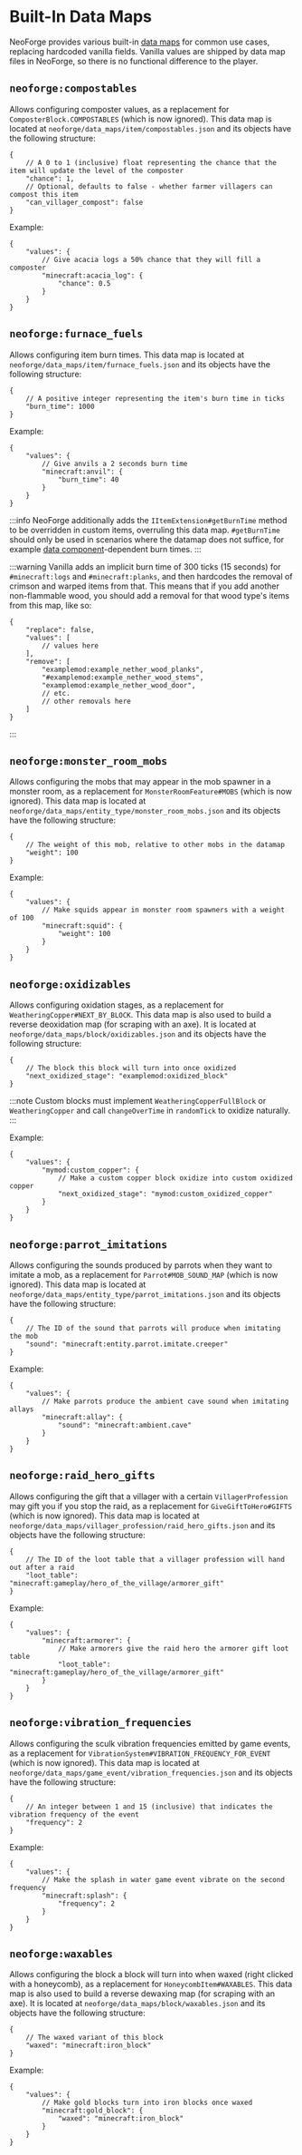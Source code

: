 # Built-In Data Maps

NeoForge provides various built-in [data maps][datamap] for common use cases, replacing hardcoded vanilla fields. Vanilla values are shipped by data map files in NeoForge, so there is no functional difference to the player.

## `neoforge:compostables`

Allows configuring composter values, as a replacement for `ComposterBlock.COMPOSTABLES` (which is now ignored). This data map is located at `neoforge/data_maps/item/compostables.json` and its objects have the following structure:

```json5
{
    // A 0 to 1 (inclusive) float representing the chance that the item will update the level of the composter
    "chance": 1,
    // Optional, defaults to false - whether farmer villagers can compost this item
    "can_villager_compost": false
}
```

Example:

```json5
{
    "values": {
        // Give acacia logs a 50% chance that they will fill a composter
        "minecraft:acacia_log": {
            "chance": 0.5
        }
    }
}
```

## `neoforge:furnace_fuels`

Allows configuring item burn times. This data map is located at `neoforge/data_maps/item/furnace_fuels.json` and its objects have the following structure:

```json5
{
    // A positive integer representing the item's burn time in ticks
    "burn_time": 1000
}
```

Example:

```json5
{
    "values": {
        // Give anvils a 2 seconds burn time
        "minecraft:anvil": {
            "burn_time": 40
        }
    }
}
```

:::info
NeoForge additionally adds the `IItemExtension#getBurnTime` method to be overridden in custom items, overruling this data map. `#getBurnTime` should only be used in scenarios where the datamap does not suffice, for example [data component][datacomponent]-dependent burn times.
:::

:::warning
Vanilla adds an implicit burn time of 300 ticks (15 seconds) for `#minecraft:logs` and `#minecraft:planks`, and then hardcodes the removal of crimson and warped items from that. This means that if you add another non-flammable wood, you should add a removal for that wood type's items from this map, like so:

```json5
{
    "replace": false,
    "values": [
        // values here
    ],
    "remove": [
        "examplemod:example_nether_wood_planks",
        "#examplemod:example_nether_wood_stems",
        "examplemod:example_nether_wood_door",
        // etc.
        // other removals here
    ]
}
```
:::

## `neoforge:monster_room_mobs`

Allows configuring the mobs that may appear in the mob spawner in a monster room, as a replacement for `MonsterRoomFeature#MOBS` (which is now ignored). This data map is located at `neoforge/data_maps/entity_type/monster_room_mobs.json` and its objects have the following structure:

```json5
{
    // The weight of this mob, relative to other mobs in the datamap
    "weight": 100
}
```

Example:

```json5
{
    "values": {
        // Make squids appear in monster room spawners with a weight of 100
        "minecraft:squid": {
            "weight": 100
        }
    }
}
```

## `neoforge:oxidizables`

Allows configuring oxidation stages, as a replacement for `WeatheringCopper#NEXT_BY_BLOCK`. This data map is also used to build a reverse deoxidation map (for scraping with an axe). It is located at `neoforge/data_maps/block/oxidizables.json` and its objects have the following structure:

```json5
{
    // The block this block will turn into once oxidized
    "next_oxidized_stage": "examplemod:oxidized_block"
}
```

:::note
Custom blocks must implement `WeatheringCopperFullBlock` or `WeatheringCopper` and call `changeOverTime` in `randomTick` to oxidize naturally.
:::

Example:

```json5
{
    "values": {
        "mymod:custom_copper": {
            // Make a custom copper block oxidize into custom oxidized copper
            "next_oxidized_stage": "mymod:custom_oxidized_copper"
        }
    }
}
```

## `neoforge:parrot_imitations`

Allows configuring the sounds produced by parrots when they want to imitate a mob, as a replacement for `Parrot#MOB_SOUND_MAP` (which is now ignored). This data map is located at `neoforge/data_maps/entity_type/parrot_imitations.json` and its objects have the following structure:

```json5
{
    // The ID of the sound that parrots will produce when imitating the mob
    "sound": "minecraft:entity.parrot.imitate.creeper"
}
```

Example:

```json5
{
    "values": {
        // Make parrots produce the ambient cave sound when imitating allays
        "minecraft:allay": {
            "sound": "minecraft:ambient.cave"
        }
    }
}
```

## `neoforge:raid_hero_gifts`

Allows configuring the gift that a villager with a certain `VillagerProfession` may gift you if you stop the raid, as a replacement for `GiveGiftToHero#GIFTS` (which is now ignored). This data map is located at `neoforge/data_maps/villager_profession/raid_hero_gifts.json` and its objects have the following structure:

```json5
{
    // The ID of the loot table that a villager profession will hand out after a raid
    "loot_table": "minecraft:gameplay/hero_of_the_village/armorer_gift"
}
```

Example:

```json5
{
    "values": {
        "minecraft:armorer": {
            // Make armorers give the raid hero the armorer gift loot table
            "loot_table": "minecraft:gameplay/hero_of_the_village/armorer_gift"
        }
    }
}
```

## `neoforge:vibration_frequencies`

Allows configuring the sculk vibration frequencies emitted by game events, as a replacement for `VibrationSystem#VIBRATION_FREQUENCY_FOR_EVENT` (which is now ignored). This data map is located at `neoforge/data_maps/game_event/vibration_frequencies.json` and its objects have the following structure:

```json5
{
    // An integer between 1 and 15 (inclusive) that indicates the vibration frequency of the event
    "frequency": 2
}
```

Example:

```json5
{
    "values": {
        // Make the splash in water game event vibrate on the second frequency
        "minecraft:splash": {
            "frequency": 2
        }
    }
}
```

## `neoforge:waxables`

Allows configuring the block a block will turn into when waxed (right clicked with a honeycomb), as a replacement for `HoneycombItem#WAXABLES`. This data map is also used to build a reverse dewaxing map (for scraping with an axe). It is located at `neoforge/data_maps/block/waxables.json` and its objects have the following structure:

```json5
{
    // The waxed variant of this block
    "waxed": "minecraft:iron_block"
}
```

Example:

```json5
{
    "values": {
        // Make gold blocks turn into iron blocks once waxed
        "minecraft:gold_block": {
            "waxed": "minecraft:iron_block"
        }
    }
}
```

[datacomponent]: ../../../items/datacomponents.md
[datamap]: index.md
